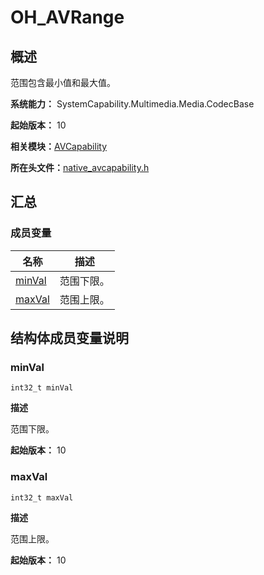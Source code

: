 # OH_AVRange


## 概述

范围包含最小值和最大值。

**系统能力：** SystemCapability.Multimedia.Media.CodecBase

**起始版本：** 10

**相关模块：**[AVCapability](_a_v_capability.md)

**所在头文件：**[native_avcapability.h](native__avcapability_8h.md)


## 汇总


### 成员变量

| 名称 | 描述 | 
| -------- | -------- |
| [minVal](#minval) | 范围下限。 | 
| [maxVal](#maxval) | 范围上限。 | 


## 结构体成员变量说明


### minVal

  
```
int32_t minVal
```

**描述**

范围下限。

**起始版本：** 10


### maxVal

  
```
int32_t maxVal
```

**描述**

范围上限。

**起始版本：** 10
